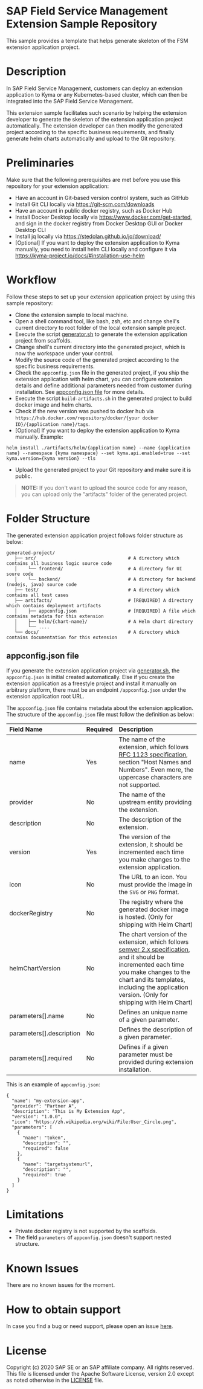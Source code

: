 # SAP Field Service Management Extension Sample Repository
This sample provides a template that helps generate skeleton of the FSM extension application project.

# Description
In SAP Field Service Management, customers can deploy an extension application to Kyma or any Kubernetes-based cluster, which can then be integrated into the SAP Field Service Management.

This extension sample facilitates such scenario by helping the extension developer to generate the skeleton of the extension application project automatically. The extension developer can then modify the generated project according to the specific business requirements, and finally generate helm charts automatically and upload to the Git repository.

# Preliminaries
Make sure that the following prerequisites are met before you use this repository for your extension application:
* Have an account in Git-based version control system, such as GitHub
* Install Git CLI locally via https://git-scm.com/downloads
* Have an account in public docker registry, such as Docker Hub
* Install Docker Desktop locally via https://www.docker.com/get-started, and sign in the docker registry from Docker Desktop GUI or Docker Desktop CLI
* Install jq locally via https://stedolan.github.io/jq/download/
* [Optional] If you want to deploy the extension application to Kyma manually, you need to install helm CLI locally and configure it via https://kyma-project.io/docs/#installation-use-helm

# Workflow
Follow these steps to set up your extension application project by using this sample repository:
* Clone the extension sample to local machine.
* Open a shell command tool, like bash, zsh, etc and change shell's current directory to root folder of the local extension sample project.
* Execute the script [generator.sh](./generator.sh) to generate the extension application project from scaffolds.
* Change shell's current directory into the generated project, which is now the workspace under your control.
* Modify the source code of the generated project according to the specific business requirements.
* Check the `appconfig.json` file in the generated project, if you ship the extension application with helm chart, you can configure extension details and define additional parameters needed from customer during installation. See [appconfig.json file](#appconfigjson-file) for more details.
* Execute the script `build-artifacts.sh` in the generated project to build docker image and helm charts.
* Check if the new version was pushed to docker hub via `https://hub.docker.com/repository/docker/{your docker ID}/{application name}/tags`.
* [Optional] If you want to deploy the extension application to Kyma manually.
Example:
```
helm install ./artifacts/helm/{application name} --name {application name} --namespace {kyma namespace} --set kyma.api.enabled=true --set kyma.version={kyma version} --tls
```

- Upload the generated project to your Git repository and make sure it is public.

>**NOTE:** If you don't want to upload the source code for any reason, you can upload only the "artifacts" folder of the generated project.

# Folder Structure

The generated extension application project follows folder structure as below:

```
generated-project/
   ├── src/                                  # A directory which contains all business logic source code
   │    └── frontend/                        # A directory for UI soure code
   │    └── backend/                         # A directory for backend (nodejs, java) source code
   ├── test/                                 # A directory which contains all test cases
   ├── artifacts/                            # [REQUIRED] A directory which contains deployment artifacts
   │    ├── appconfig.json                   # [REQUIRED] A file which contains metadata for this extension
   │    ├── helm/{chart-name}/               # A Helm chart directory
   │    └── ....
   └── docs/                                 # A directory which contains documentation for this extension
```

## appconfig.json file

If you generate the extension application project via [generator.sh](./generator.sh), the `appconfig.json` is initial created automatically. Else if you create the extension application as a freestyle project and install it manually on arbitrary platform,  there must be an endpoint `/appconfig.json` under the extension application root URL.

The `appconfig.json` file contains metadata about the extension application. The structure of the `appconfig.json` file must follow the definition as below:

| Field Name                         | Required | Description                                                  |
| :--------------------------------- | -------- | :----------------------------------------------------------- |
| name                               | Yes      | The name of the extension, which follows [RFC 1123 specification](https://tools.ietf.org/html/rfc1123), section "Host Names and Numbers". Even more, the uppercase characters are not supported.                                 |
| provider                           | No       | The name of the upstream entity providing the extension.     |
| description                        | No       | The description of the extension.                            |
| version                            | Yes      | The version of the extension, it should be incremented each time you make changes to the extension application. |
| icon                               | No       | The URL to an icon. You must provide the image in the `SVG` or `PNG` format. |
| dockerRegistry                     | No       | The registry where the generated docker image is hosted. (Only for shipping with Helm Chart) |
| helmChartVersion                   | No       | The chart version of the extension, which follows [semver 2.x specification](https://semver.org/), and it should be incremented each time you make changes to the chart and its templates, including the application version. (Only for shipping with Helm Chart) |
| parameters[].name                  | No       | Defines an unique name of a given parameter.      |
| parameters[].description           | No       | Defines the description of a given parameter.     |
| parameters[].required              | No       | Defines if a given parameter must be provided during extension installation. |

This is an example of `appconfig.json`:

```
{
  "name": "my-extension-app",
  "provider": "Partner A",
  "description": "This is My Extension App",   
  "version": "1.0.0", 
  "icon": "https://zh.wikipedia.org/wiki/File:User_Circle.png",  
  "parameters": [
    {
      "name": "token",      
      "description": "",      
      "required": false    
    },    
    {     
      "name": "targetsystemurl",     
      "description": "",     
      "required": true 
    }  
  ]
}
```

# Limitations

* Private docker registry is not supported by the scaffolds.
* The field `parameters` of `appconfig.json` doesn't support nested structure.

# Known Issues
There are no known issues for the moment.

# How to obtain support
In case you find a bug or need support, please open an issue [here](https://github.com/SAP-samples/fsm-extension-sample/issues/new).

# License
Copyright (c) 2020 SAP SE or an SAP affiliate company. All rights reserved. This file is licensed under the Apache Software License, version 2.0 except as noted otherwise in the [LICENSE](./LICENSE) file.
